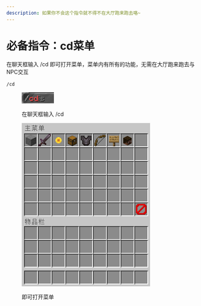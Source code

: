 ```yaml
---
description: 如果你不会这个指令就不得不在大厅跑来跑去咯~
---
```


# 必备指令：cd菜单

在聊天框输入 /cd 即可打开菜单，菜单内有所有的功能，无需在大厅跑来跑去与NPC交互

```
/cd
```

<figure><img src="../.gitbook/assets/image (86).png" alt=""><figcaption><p>在聊天框输入 /cd</p></figcaption></figure>

<figure><img src="../.gitbook/assets/QQ20250315-005222.png" alt=""><figcaption><p>即可打开菜单</p></figcaption></figure>
